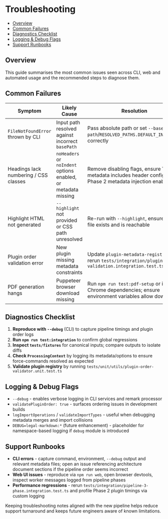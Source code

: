 # Troubleshooting <!-- omit in toc -->

- [Overview](#overview)
- [Common Failures](#common-failures)
- [Diagnostics Checklist](#diagnostics-checklist)
- [Logging \& Debug Flags](#logging--debug-flags)
- [Support Runbooks](#support-runbooks)

## Overview

This guide summarises the most common issues seen across CLI, web and automated
usage and the recommended steps to diagnose them.

## Common Failures

| Symptom                               | Likely Cause                                                   | Resolution                                                                                                   |
| ------------------------------------- | -------------------------------------------------------------- | ------------------------------------------------------------------------------------------------------------ |
| `FileNotFoundError` thrown by CLI     | Input path resolved against incorrect `basePath`               | Pass absolute path or set `--base-path`/`RESOLVED_PATHS.DEFAULT_INPUT_DIR` correctly                         |
| Headings lack numbering / CSS classes | `noHeaders` or `noIndent` options enabled, or metadata missing | Remove disabling flags, ensure YAML metadata includes header config, keep Phase 2 metadata injection enabled |
| Highlight HTML not generated          | `--highlight` not provided or CSS path unresolved              | Re-run with `--highlight`, ensure CSS file exists and is reachable                                           |
| Plugin order validation error         | New plugin missing metadata constraints                        | Update `plugin-metadata-registry.ts`, rerun `tests/integration/plugin-order-validation.integration.test.ts`  |
| PDF generation hangs                  | Puppeteer browser download missing                             | Run `npm run test:pdf-setup` or install Chrome dependencies; ensure environment variables allow downloads    |

## Diagnostics Checklist

1. **Reproduce with `--debug`** (CLI) to capture pipeline timings and plugin
   order logs
2. **Run `npm run test:integration`** to confirm global regressions
3. **Inspect `tests/fixtures`** for canonical inputs; compare outputs to isolate
   diffs
4. **Check `ProcessingContext`** by logging its metadata/options to ensure
   force-commands resolved as expected
5. **Validate plugin registry** by running
   `tests/unit/utils/plugin-order-validator.unit.test.ts`

## Logging & Debug Flags

- `--debug` - enables verbose logging in CLI services and remark processor
- `validatePluginOrder: true` - surfaces ordering issues in development builds
- `logImportOperations` / `validateImportTypes` - useful when debugging metadata
  merges and import collisions
- `DEBUG=legal-markdown:*` (future enhancement) - placeholder for
  namespace-based logging if `debug` module is introduced

## Support Runbooks

- **CLI errors** - capture command, environment, `--debug` output and relevant
  metadata files; open an issue referencing architecture document sections if
  the pipeline order seems incorrect
- **Web UI issues** - reproduce via `npm run web`, open browser devtools,
  inspect worker messages logged from pipeline phases
- **Performance regressions** - rerun
  `tests/integration/pipeline-3-phase.integration.test.ts` and profile Phase 2
  plugin timings via custom logging

Keeping troubleshooting notes aligned with the new pipeline helps reduce support
turnaround and keeps future engineers aware of known limitations.
